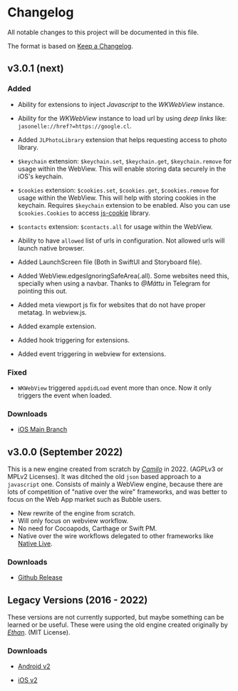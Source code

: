# Changelog

All notable changes to this project will be documented in this file.

The format is based on [Keep a Changelog](https://keepachangelog.com/en/1.0.0/).

## v3.0.1 (next)

### Added

- Ability for extensions to inject _Javascript_ to the _WKWebView_ instance.

- Ability for the _WKWebView_ instance to load url by using _deep links_ like: `jasonelle://href?=https://google.cl`.

- Added `JLPhotoLibrary` extension that helps requesting access to photo library.

- `$keychain` extension: `$keychain.set`, `$keychain.get`, `$keychain.remove` for usage within the WebView. This will enable storing data securely in the iOS's keychain.

- `$cookies` extension: `$cookies.set`, `$cookies.get`, `$cookies.remove` for usage within the WebView. This will help with storing cookies in the keychain. Requires `$keychain` extension to be enabled. Also you can use `$cookies.Cookies` to access [js-cookie](https://github.com/js-cookie/js-cookie) library.

- `$contacts` extension: `$contacts.all` for usage within the WebView.

- Ability to have `allowed` list of urls in configuration. Not allowed urls will launch native browser.

- Added LaunchScreen file (Both in SwiftUI and Storyboard file).

- Added WebView.edgesIgnoringSafeArea(.all). Some websites need this, specially when using a navbar. Thanks to _@Mättu_ in Telegram for pointing this out.

- Added meta viewport js fix for websites that do not have proper metatag. In webview.js.

- Added example extension.

- Added hook triggering for extensions.

- Added event triggering in webview for extensions.

### Fixed

- `WKWebView` triggered `appdidLoad` event more than once. Now it only triggers the event when loaded.

### Downloads

- [iOS Main Branch](https://github.com/jasonelle/jasonelle/archive/refs/heads/main.zip)

## v3.0.0 (September 2022)

This is a new engine created from scratch by [_Camilo_](https://github.com/clsource) in 2022. (AGPLv3 or MPLv2 Licenses). It was ditched the old `json` based approach to a `javascript` one. Consists of mainly a WebView engine, because there are lots of competition of "native over the wire" frameworks, and was better to focus on the Web App market such as Bubble users.

- New rewrite of the engine from scratch.
- Will only focus on webview workflow.
- No need for Cocoapods, Carthage or Swift PM.
- Native over the wire workflows delegated to other frameworks like [Native Live](https://native.live).

### Downloads

- [Github Release](https://github.com/jasonelle/jasonelle/releases/tag/v3.0.0)

## Legacy Versions (2016 - 2022)

These versions are not currently supported, but maybe something can be learned or be useful. These were using the old engine created originally by [_Ethan_](https://github.com/gliechtenstein). (MIT License).

### Downloads

- [Android v2](https://github.com/jasonelle-archive/jasonette-android/archive/refs/heads/develop.zip)

- [iOS v2](https://github.com/jasonelle-archive/jasonette-ios/archive/refs/heads/develop.zip)
